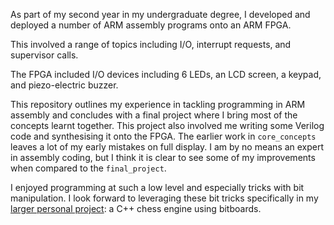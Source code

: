 As part of my second year in my undergraduate degree, I developed and deployed a number of ARM assembly programs onto an ARM FPGA.

This involved a range of topics including I/O, interrupt requests, and supervisor calls.

The FPGA included I/O devices including 6 LEDs, an LCD screen, a keypad, and piezo-electric buzzer.

This repository outlines my experience in tackling programming in ARM assembly and concludes with a final project where I bring most of the concepts learnt together. This project also involved me writing some Verilog code and synthesising it onto the FPGA. The earlier work in `core_concepts` leaves a lot of my early mistakes on full display. I am by no means an expert in assembly coding, but I think it is clear to see some of my improvements when compared to the `final_project`.

I enjoyed programming at such a low level and especially tricks with bit manipulation. I look forward to leveraging these bit tricks specifically in my [larger personal project](https://github.com/cyrusknopf/yggrdasil): a C++ chess engine using bitboards.
